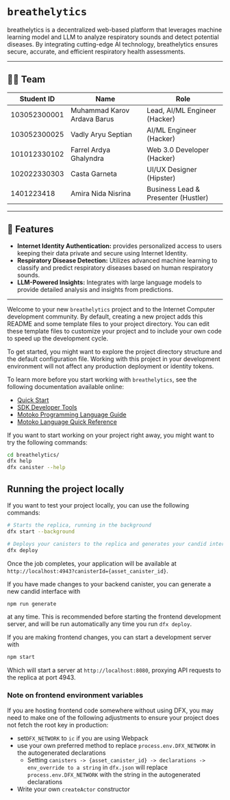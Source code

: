 # `breathelytics`

breathelytics is a decentralized web-based platform that leverages machine learning model and LLM to analyze respiratory sounds and detect potential diseases. By integrating cutting-edge AI  technology, breathelytics ensures secure, accurate, and efficient respiratory health assessments.

---

## 🧑‍💻 Team

| **Student ID** | **Name**                    | **Role**                                 |
| -------------- | --------------------------- | -----------------------------------------|
| 103052300001   | Muhammad Karov Ardava Barus | Lead, AI/ML Engineer (Hacker)            |
| 103052300025   | Vadly Aryu Septian          | AI/ML Engineer (Hacker)                  |
| 101012330102   | Farrel Ardya Ghalyndra      | Web 3.0 Developer (Hacker)               |
| 102022330303   | Casta Garneta               | UI/UX Designer (Hipster)                 |
| 1401223418     | Amira Nida Nisrina          | Business Lead & Presenter (Hustler)      |

---

## 🚀 Features

- **Internet Identity Authentication:** provides personalized access to users keeping their data private and secure using Internet Identity.
- **Respiratory Disease Detection:** Utilizes advanced machine learning to classify and predict respiratory diseases based on human respiratory sounds.  
- **LLM-Powered Insights:** Integrates with large language models to provide detailed analysis and insights from predictions.  

---

Welcome to your new `breathelytics` project and to the Internet Computer development community. By default, creating a new project adds this README and some template files to your project directory. You can edit these template files to customize your project and to include your own code to speed up the development cycle.

To get started, you might want to explore the project directory structure and the default configuration file. Working with this project in your development environment will not affect any production deployment or identity tokens.

To learn more before you start working with `breathelytics`, see the following documentation available online:

- [Quick Start](https://internetcomputer.org/docs/current/developer-docs/setup/deploy-locally)
- [SDK Developer Tools](https://internetcomputer.org/docs/current/developer-docs/setup/install)
- [Motoko Programming Language Guide](https://internetcomputer.org/docs/current/motoko/main/motoko)
- [Motoko Language Quick Reference](https://internetcomputer.org/docs/current/motoko/main/language-manual)

If you want to start working on your project right away, you might want to try the following commands:

```bash
cd breathelytics/
dfx help
dfx canister --help
```

## Running the project locally

If you want to test your project locally, you can use the following commands:

```bash
# Starts the replica, running in the background
dfx start --background

# Deploys your canisters to the replica and generates your candid interface
dfx deploy
```

Once the job completes, your application will be available at `http://localhost:4943?canisterId={asset_canister_id}`.

If you have made changes to your backend canister, you can generate a new candid interface with

```bash
npm run generate
```

at any time. This is recommended before starting the frontend development server, and will be run automatically any time you run `dfx deploy`.

If you are making frontend changes, you can start a development server with

```bash
npm start
```

Which will start a server at `http://localhost:8080`, proxying API requests to the replica at port 4943.

### Note on frontend environment variables

If you are hosting frontend code somewhere without using DFX, you may need to make one of the following adjustments to ensure your project does not fetch the root key in production:

- set`DFX_NETWORK` to `ic` if you are using Webpack
- use your own preferred method to replace `process.env.DFX_NETWORK` in the autogenerated declarations
  - Setting `canisters -> {asset_canister_id} -> declarations -> env_override to a string` in `dfx.json` will replace `process.env.DFX_NETWORK` with the string in the autogenerated declarations
- Write your own `createActor` constructor
